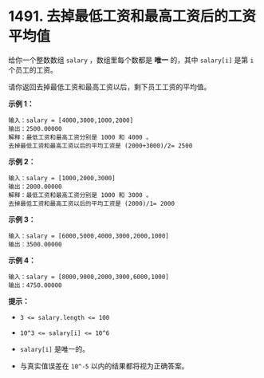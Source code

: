 # 1491. 去掉最低工资和最高工资后的工资平均值

给你一个整数数组 `salary` ，数组里每个数都是 **唯一** 的，其中 `salary[i]` 是第 `i` 个员工的工资。

请你返回去掉最低工资和最高工资以后，剩下员工工资的平均值。

**示例 1：**

```()
输入：salary = [4000,3000,1000,2000]
输出：2500.00000
解释：最低工资和最高工资分别是 1000 和 4000 。
去掉最低工资和最高工资以后的平均工资是 (2000+3000)/2= 2500
```

**示例 2：**

```()
输入：salary = [1000,2000,3000]
输出：2000.00000
解释：最低工资和最高工资分别是 1000 和 3000 。
去掉最低工资和最高工资以后的平均工资是 (2000)/1= 2000
```

**示例 3：**

```()
输入：salary = [6000,5000,4000,3000,2000,1000]
输出：3500.00000
```

**示例 4：**

```()
输入：salary = [8000,9000,2000,3000,6000,1000]
输出：4750.00000
```

**提示：**

- `3 <= salary.length <= 100`

- `10^3 <= salary[i] <= 10^6`

- `salary[i]` 是唯一的。

- 与真实值误差在 `10^-5` 以内的结果都将视为正确答案。
